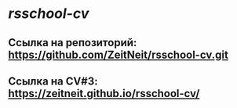 # _rsschool-cv_
## Ссылка на репозиторий: https://github.com/ZeitNeit/rsschool-cv.git
## Ссылка на CV#3: https://zeitneit.github.io/rsschool-cv/
